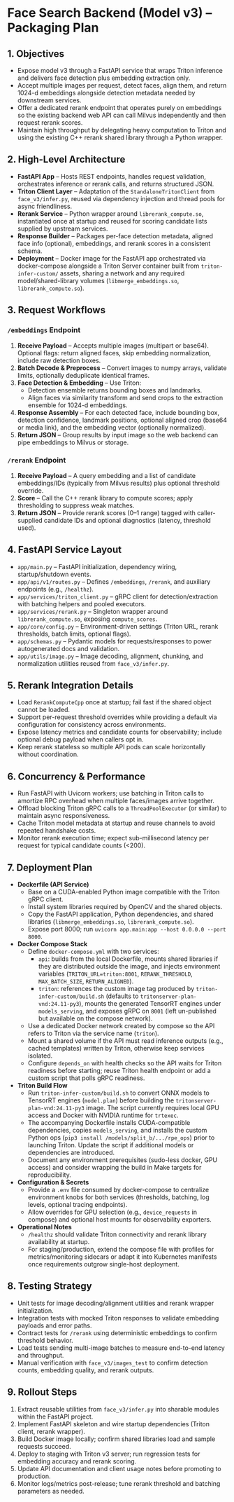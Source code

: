 # Face Search Backend (Model v3) – Packaging Plan

## 1. Objectives
- Expose model v3 through a FastAPI service that wraps Triton inference and delivers face detection plus embedding extraction only.
- Accept multiple images per request, detect faces, align them, and return 1024-d embeddings alongside detection metadata needed by downstream services.
- Offer a dedicated rerank endpoint that operates purely on embeddings so the existing backend web API can call Milvus independently and then request rerank scores.
- Maintain high throughput by delegating heavy computation to Triton and using the existing C++ rerank shared library through a Python wrapper.

## 2. High-Level Architecture
- **FastAPI App** – Hosts REST endpoints, handles request validation, orchestrates inference or rerank calls, and returns structured JSON.
- **Triton Client Layer** – Adaptation of the `StandaloneTritonClient` from `face_v3/infer.py`, reused via dependency injection and thread pools for async friendliness.
- **Rerank Service** – Python wrapper around `librerank_compute.so`, instantiated once at startup and reused for scoring candidate lists supplied by upstream services.
- **Response Builder** – Packages per-face detection metadata, aligned face info (optional), embeddings, and rerank scores in a consistent schema.
- **Deployment** – Docker image for the FastAPI app orchestrated via docker-compose alongside a Triton Server container built from `triton-infer-custom/` assets, sharing a network and any required model/shared-library volumes (`libmerge_embeddings.so`, `librerank_compute.so`).

## 3. Request Workflows

### `/embeddings` Endpoint
1. **Receive Payload** – Accepts multiple images (multipart or base64). Optional flags: return aligned faces, skip embedding normalization, include raw detection boxes.
2. **Batch Decode & Preprocess** – Convert images to numpy arrays, validate limits, optionally deduplicate identical frames.
3. **Face Detection & Embedding** – Use Triton:
   - Detection ensemble returns bounding boxes and landmarks.
   - Align faces via similarity transform and send crops to the extraction ensemble for 1024-d embeddings.
4. **Response Assembly** – For each detected face, include bounding box, detection confidence, landmark positions, optional aligned crop (base64 or media link), and the embedding vector (optionally normalized).
5. **Return JSON** – Group results by input image so the web backend can pipe embeddings to Milvus or storage.

### `/rerank` Endpoint
1. **Receive Payload** – A query embedding and a list of candidate embeddings/IDs (typically from Milvus results) plus optional threshold override.
2. **Score** – Call the C++ rerank library to compute scores; apply thresholding to suppress weak matches.
3. **Return JSON** – Provide rerank scores (0–1 range) tagged with caller-supplied candidate IDs and optional diagnostics (latency, threshold used).

## 4. FastAPI Service Layout
- `app/main.py` – FastAPI initialization, dependency wiring, startup/shutdown events.
- `app/api/v1/routes.py` – Defines `/embeddings`, `/rerank`, and auxiliary endpoints (e.g., `/healthz`).
- `app/services/triton_client.py` – gRPC client for detection/extraction with batching helpers and pooled executors.
- `app/services/rerank.py` – Singleton wrapper around `librerank_compute.so`, exposing `compute_scores`.
- `app/core/config.py` – Environment-driven settings (Triton URL, rerank thresholds, batch limits, optional flags).
- `app/schemas.py` – Pydantic models for requests/responses to power autogenerated docs and validation.
- `app/utils/image.py` – Image decoding, alignment, chunking, and normalization utilities reused from `face_v3/infer.py`.

## 5. Rerank Integration Details
- Load `RerankComputeCpp` once at startup; fail fast if the shared object cannot be loaded.
- Support per-request threshold overrides while providing a default via configuration for consistency across environments.
- Expose latency metrics and candidate counts for observability; include optional debug payload when callers opt in.
- Keep rerank stateless so multiple API pods can scale horizontally without coordination.

## 6. Concurrency & Performance
- Run FastAPI with Uvicorn workers; use batching in Triton calls to amortize RPC overhead when multiple faces/images arrive together.
- Offload blocking Triton gRPC calls to a `ThreadPoolExecutor` (or similar) to maintain async responsiveness.
- Cache Triton model metadata at startup and reuse channels to avoid repeated handshake costs.
- Monitor rerank execution time; expect sub-millisecond latency per request for typical candidate counts (<200).

## 7. Deployment Plan
- **Dockerfile (API Service)**
  - Base on a CUDA-enabled Python image compatible with the Triton gRPC client.
  - Install system libraries required by OpenCV and the shared objects.
  - Copy the FastAPI application, Python dependencies, and shared libraries (`libmerge_embeddings.so`, `librerank_compute.so`).
  - Expose port 8000; run `uvicorn app.main:app --host 0.0.0.0 --port 8000`.
- **Docker Compose Stack**
  - Define `docker-compose.yml` with two services:
    - `api`: builds from the local Dockerfile, mounts shared libraries if they are distributed outside the image, and injects environment variables (`TRITON_URL=triton:8001`, `RERANK_THRESHOLD`, `MAX_BATCH_SIZE`, `RETURN_ALIGNED`).
    - `triton`: references the custom image tag produced by `triton-infer-custom/build.sh` (defaults to `tritonserver-plan-vnd:24.11-py3`), mounts the generated TensorRT engines under `models_serving`, and exposes gRPC on `8001` (left un-published but available on the compose network).
  - Use a dedicated Docker network created by compose so the API refers to Triton via the service name (`triton`).
  - Mount a shared volume if the API must read inference outputs (e.g., cached templates) written by Triton, otherwise keep services isolated.
  - Configure `depends_on` with health checks so the API waits for Triton readiness before starting; reuse Triton health endpoint or add a custom script that polls gRPC readiness.
- **Triton Build Flow**
  - Run `triton-infer-custom/build.sh` to convert ONNX models to TensorRT engines (`model.plan`) before building the `tritonserver-plan-vnd:24.11-py3` image. The script currently requires local GPU access and Docker with NVIDIA runtime for `trtexec`.
  - The accompanying Dockerfile installs CUDA-compatible dependencies, copies `models_serving`, and installs the custom Python ops (`pip3 install /models/split_b/.../rpe_ops`) prior to launching Triton. Update the script if additional models or dependencies are introduced.
  - Document any environment prerequisites (sudo-less docker, GPU access) and consider wrapping the build in Make targets for reproducibility.
- **Configuration & Secrets**
  - Provide a `.env` file consumed by docker-compose to centralize environment knobs for both services (thresholds, batching, log levels, optional tracing endpoints).
  - Allow overrides for GPU selection (e.g., `device_requests` in compose) and optional host mounts for observability exporters.
- **Operational Notes**
  - `/healthz` should validate Triton connectivity and rerank library availability at startup.
  - For staging/production, extend the compose file with profiles for metrics/monitoring sidecars or adapt it into Kubernetes manifests once requirements outgrow single-host deployment.

## 8. Testing Strategy
- Unit tests for image decoding/alignment utilities and rerank wrapper initialization.
- Integration tests with mocked Triton responses to validate embedding payloads and error paths.
- Contract tests for `/rerank` using deterministic embeddings to confirm threshold behavior.
- Load tests sending multi-image batches to measure end-to-end latency and throughput.
- Manual verification with `face_v3/images_test` to confirm detection counts, embedding quality, and rerank outputs.

## 9. Rollout Steps
1. Extract reusable utilities from `face_v3/infer.py` into sharable modules within the FastAPI project.
2. Implement FastAPI skeleton and wire startup dependencies (Triton client, rerank wrapper).
3. Build Docker image locally; confirm shared libraries load and sample requests succeed.
4. Deploy to staging with Triton v3 server; run regression tests for embedding accuracy and rerank scoring.
5. Update API documentation and client usage notes before promoting to production.
6. Monitor logs/metrics post-release; tune rerank threshold and batching parameters as needed.
